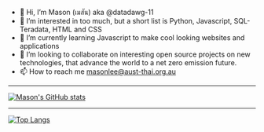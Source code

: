- 👋 Hi, I’m Mason (เมสัน) aka @datadawg-11
- 👀 I’m interested in too much, but a short list is Python, Javascript, SQL-Teradata, HTML and CSS
- 🌱 I’m currently learning Javascript to make cool looking websites and applications
- 💞️ I’m looking to collaborate on interesting open source projects on new technologies, that advance the world to a net zero emission future. 
- 📫 How to reach me masonlee@aust-thai.org.au
---


[![Mason's GitHub stats](https://github-readme-stats.vercel.app/api?username=datadawg-11)](https://github.com/datadawg-11/github-readme-stats)


---

[![Top Langs](https://github-readme-stats.vercel.app/api/top-langs/?username=datadawg-11)](https://github.com/datadawg-11/github-readme-stats)

